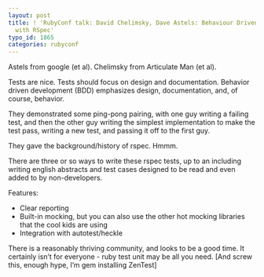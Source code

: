 ```yaml
---
layout: post
title: ! 'RubyConf talk: David Chelimsky, Dave Astels: Behaviour Driven Development
  with RSpec'
typo_id: 1865
categories: rubyconf
---
```

Astels from google (et al). Chelimsky from Articulate Man (et al).

Tests are nice. Tests should focus on design and documentation. Behavior driven development (BDD) emphasizes design, documentation, and, of course, behavior.

They demonstrated some ping-pong pairing, with one guy writing a failing test, and then the other guy writing the simplest implementation to make the test pass, writing a new test, and passing it off to the first guy.

They gave the background/history of rspec. Hmmm.

There are three or so ways to write these rspec tests, up to an including writing english abstracts and test cases designed to be read and even added to by non-developers.

Features:

-   Clear reporting
-   Built-in mocking, but you can also use the other hot mocking libraries that the cool kids are using
-   Integration with autotest/heckle

There is a reasonably thriving community, and looks to be a good time. It certainly isn’t for everyone - ruby test unit may be all you need. [And screw this, enough hype, I’m gem installing ZenTest]
